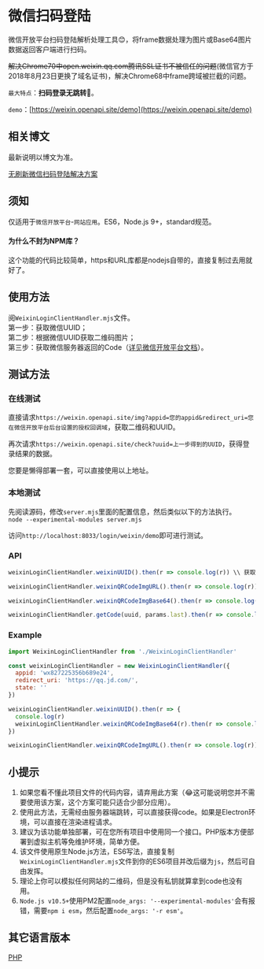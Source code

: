 # 微信扫码登陆

微信开放平台扫码登陆解析处理工具😊，将frame数据处理为图片或Base64图片数据返回客户端进行扫码。

~~解决Chrome70中open.weixin.qq.com腾讯SSL证书不被信任的问题~~(微信官方于2018年8月23日更换了域名证书)，解决Chrome68中frame跨域被拦截的问题。

`最大特点`：**扫码登录无跳转**🤠。

`demo`：[https://weixin.openapi.site/demo](https://weixin.openapi.site/demo)

## 相关博文

最新说明以博文为准。

[无刷新微信扫码登陆解决方案](https://www.wyr.me/post/590)

## 须知
仅适用于`微信开放平台`-`网站应用`。ES6，Node.js 9+，standard规范。

#### 为什么不封为NPM库？
这个功能的代码比较简单，https和URL库都是nodejs自带的，直接复制过去用就好了。

## 使用方法
阅`WeixinLoginClientHandler.mjs`文件。  
第一步：获取微信UUID；  
第二步：根据微信UUID获取二维码图片；  
第三步：获取微信服务器返回的Code（[详见微信开放平台文档](https://open.weixin.qq.com/cgi-bin/showdocument?action=dir_list&t=resource/res_list&verify=1&id=open1419316505&token=&lang=zh_CN)）。  

## 测试方法

### 在线测试
直接请求`https://weixin.openapi.site/img?appid=您的appid&redirect_uri=您在微信开放平台后台设置的授权回调域`，获取二维码和UUID。  

再次请求`https://weixin.openapi.site/check?uuid=上一步得到的UUID`，获得登录结果的数据。  

您要是懒得部署一套，可以直接使用以上地址。

### 本地测试
先阅读源码，修改`server.mjs`里面的配置信息，然后类似以下的方法执行。  
`node --experimental-modules server.mjs`

访问`http://localhost:8033/login/weixin/demo`即可进行测试。

### API

``` js
weixinLoginClientHandler.weixinUUID().then(r => console.log(r)) \\ 获取微信uuid（用于获取微信二维码和Ajax轮询结果所需参数）

weixinLoginClientHandler.weixinQRCodeImgURL().then(r => console.log(r)) \\ 可以直接获取二维码图片

weixinLoginClientHandler.weixinQRCodeImgBase64().then(r => console.log(r)) \\ 获取二维码图片的Base64数据（主要用于Chrome70中腾讯所使用的赛门铁克证书失效的情况）

weixinLoginClientHandler.getCode(uuid, params.last).then(r => console.log(r)) \\ 获取微信服务器返回的Code（第一个连接是长连接，当用户处于“扫描成功，请在微信中点击确认即可登录”状态时可能会变为轮询，这主要由腾讯服务器控制）
```

### Example

``` js
import WeixinLoginClientHandler from './WeixinLoginClientHandler'

const weixinLoginClientHandler = new WeixinLoginClientHandler({
  appid: 'wx827225356b689e24',
  redirect_uri: 'https://qq.jd.com/',
  state: ''
})

weixinLoginClientHandler.weixinUUID().then(r => {
  console.log(r)
  weixinLoginClientHandler.weixinQRCodeImgBase64(r).then(r => console.log(r))
})

weixinLoginClientHandler.weixinQRCodeImgURL().then(r => console.log(r))
```

## 小提示

1. 如果您看不懂此项目文件的代码内容，请弃用此方案（😂这可能说明您并不需要使用该方案，这个方案可能只适合少部分应用）。  
2. 使用此方法，无需经由服务器端跳转，可以直接获得code。如果是Electron环境，可以直接在渲染进程请求。  
3. 建议为该功能单独部署，可在您所有项目中使用同一个接口。PHP版本方便部署到虚拟主机等免维护环境，简单方便。
4. 该文件使用原生Node.js方法，ES6写法，直接复制`WeixinLoginClientHandler.mjs`文件到你的ES6项目并改后缀为`js`，然后可自由发挥。  
5. 理论上你可以模拟任何网站的二维码，但是没有私钥就算拿到code也没有用。  
6. `Node.js v10.5+`使用PM2配置`node_args: '--experimental-modules'`会有报错，需要`npm i esm`，然后配置`node_args: '-r esm'`。

## 其它语言版本

[PHP](https://github.com/yi-ge/weixin-login-php)


